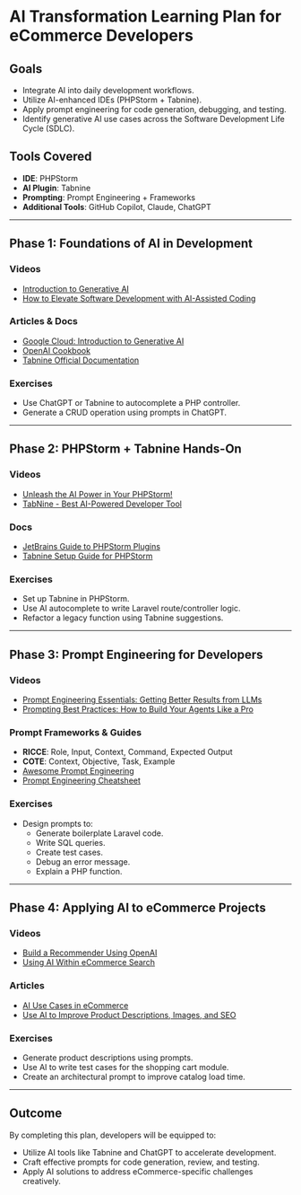 
# AI Transformation Learning Plan for eCommerce Developers

## Goals
- Integrate AI into daily development workflows.
- Utilize AI-enhanced IDEs (PHPStorm + Tabnine).
- Apply prompt engineering for code generation, debugging, and testing.
- Identify generative AI use cases across the Software Development Life Cycle (SDLC).

## Tools Covered
- **IDE**: PHPStorm
- **AI Plugin**: Tabnine
- **Prompting**: Prompt Engineering + Frameworks
- **Additional Tools**: GitHub Copilot, Claude, ChatGPT

---

## Phase 1: Foundations of AI in Development

### Videos
- [Introduction to Generative AI](https://www.youtube.com/watch?v=G2fqAlgmoPo)
- [How to Elevate Software Development with AI-Assisted Coding](https://www.youtube.com/watch?v=S2GqQ4gJAH0)

### Articles & Docs
- [Google Cloud: Introduction to Generative AI](https://cloud.google.com/learn/what-is-generative-ai)
- [OpenAI Cookbook](https://github.com/openai/openai-cookbook)
- [Tabnine Official Documentation](https://www.tabnine.com/docs)

### Exercises
- Use ChatGPT or Tabnine to autocomplete a PHP controller.
- Generate a CRUD operation using prompts in ChatGPT.

---

## Phase 2: PHPStorm + Tabnine Hands-On

### Videos
- [Unleash the AI Power in Your PHPStorm!](https://www.youtube.com/watch?v=NqRo7Px9yV0)
- [TabNine - Best AI-Powered Developer Tool](https://www.youtube.com/watch?v=lpdzv5hWs0)

### Docs
- [JetBrains Guide to PHPStorm Plugins](https://plugins.jetbrains.com/plugin/12798-tabnine-ai-autocomplete)
- [Tabnine Setup Guide for PHPStorm](https://www.tabnine.com/install/phpstorm)

### Exercises
- Set up Tabnine in PHPStorm.
- Use AI autocomplete to write Laravel route/controller logic.
- Refactor a legacy function using Tabnine suggestions.

---

## Phase 3: Prompt Engineering for Developers

### Videos
- [Prompt Engineering Essentials: Getting Better Results from LLMs](https://www.youtube.com/watch?v=LAF-lACf2QY)
- [Prompting Best Practices: How to Build Your Agents Like a Pro](https://www.youtube.com/watch?v=O8t1G0cPGHQ)

### Prompt Frameworks & Guides
- **RICCE**: Role, Input, Context, Command, Expected Output
- **COTE**: Context, Objective, Task, Example
- [Awesome Prompt Engineering](https://github.com/dair-ai/Prompt-Engineering-Guide)
- [Prompt Engineering Cheatsheet](https://github.com/steven2358/prompt-engineering)

### Exercises
- Design prompts to:
  - Generate boilerplate Laravel code.
  - Write SQL queries.
  - Create test cases.
  - Debug an error message.
  - Explain a PHP function.

---

## Phase 4: Applying AI to eCommerce Projects

### Videos
- [Build a Recommender Using OpenAI](https://www.youtube.com/watch?v=3dUL6pEmWmQ)
- [Using AI Within eCommerce Search](https://www.youtube.com/watch?v=zAOG-HPSkNU)

### Articles
- [AI Use Cases in eCommerce](https://www.shopify.com/enterprise/artificial-intelligence-in-ecommerce)
- [Use AI to Improve Product Descriptions, Images, and SEO](https://zapier.com/blog/ai-ecommerce-tools/)

### Exercises
- Generate product descriptions using prompts.
- Use AI to write test cases for the shopping cart module.
- Create an architectural prompt to improve catalog load time.


---

## Outcome

By completing this plan, developers will be equipped to:
- Utilize AI tools like Tabnine and ChatGPT to accelerate development.
- Craft effective prompts for code generation, review, and testing.
- Apply AI solutions to address eCommerce-specific challenges creatively.
